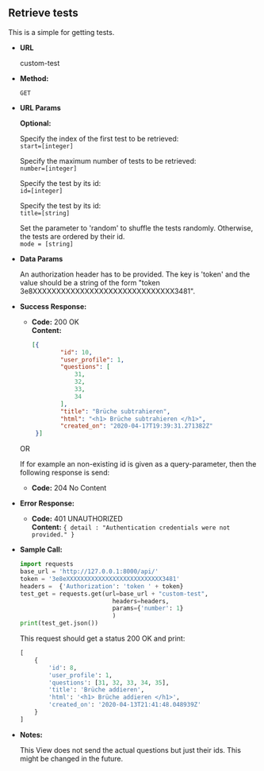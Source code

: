 **Retrieve tests**
----
  This is a simple for getting tests. 
  
* **URL**

  custom-test

* **Method:**

  `GET` 
  
*  **URL Params**

    **Optional:** <br>
                  
    Specify the index of the first test to be retrieved: <br>
    `start=[integer]`
                    
    Specify the maximum number of tests to be retrieved:  <br>
    `number=[integer]`
         
    Specify the test by its id: <br>
    `id=[integer]`
    
    Specify the test by its id: <br>
    `title=[string]`
    
    Set the parameter to 'random' to shuffle the tests randomly. Otherwise, the tests are 
    ordered by their id. <br> 
    `mode = [string]`
  
* **Data Params**

    An authorization header has to be provided. The key is 'token' 
    and the value should be a string of the form "token 3e8XXXXXXXXXXXXXXXXXXXXXXXXXXXXXX3481". 
    
* **Success Response:**

  * **Code:** 200 OK <br />
    **Content:** 
    ```json
    [{
            "id": 10,
            "user_profile": 1,
            "questions": [
                31,
                32,
                33,
                34
            ],
            "title": "Brüche subtrahieren",
            "html": "<h1> Brüche subtrahieren </h1>",
            "created_on": "2020-04-17T19:39:31.271382Z"
     }]
    ```
  OR
  
  If for example an non-existing id is given as a query-parameter, then the following response is send: 
  
  * **Code:** 204 No Content <br />
  
* **Error Response:**

  * **Code:** 401 UNAUTHORIZED <br />
    **Content:** `{ detail : "Authentication credentials were not provided." }`

    
* **Sample Call:**

   ```python
   import requests
   base_url = 'http://127.0.0.1:8000/api/'
   token = '3e8eXXXXXXXXXXXXXXXXXXXXXXXXXXX3481'
   headers =  {'Authorization': 'token ' + token}
   test_get = requests.get(url=base_url + "custom-test",
                             headers=headers,
                             params={'number': 1}
                             )
   print(test_get.json())
  ``` 
     
  This request should get a status 200 OK and print:
  ```python
  [
      {
          'id': 8, 
          'user_profile': 1, 
          'questions': [31, 32, 33, 34, 35], 
          'title': 'Brüche addieren', 
          'html': '<h1> Brüche addieren </h1>', 
          'created_on': '2020-04-13T21:41:48.048939Z'
      }
  ]
  ```
    
* **Notes:**

    This View does not send the actual questions but just their ids. This might be changed in the future. 
    
